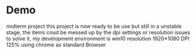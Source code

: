 # Demo
midterm project
this project is now ready to be use but still in a unstable stage, the items coud be messed up by the dpi settings or resolution issues to solve it, my development environment is win10 resolution 1920*1080 DPI 125%  using chrome as standard Browser

